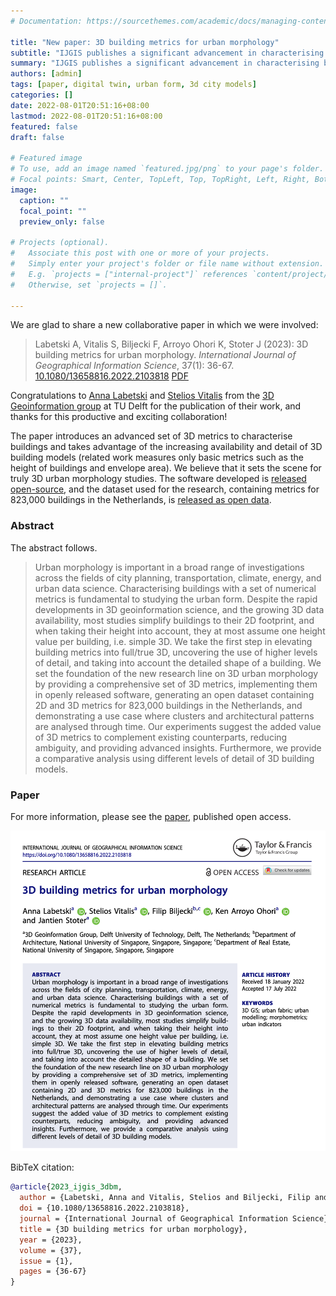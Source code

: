 ```yaml
---
# Documentation: https://sourcethemes.com/academic/docs/managing-content/

title: "New paper: 3D building metrics for urban morphology"
subtitle: "IJGIS publishes a significant advancement in characterising buildings in 3D."
summary: "IJGIS publishes a significant advancement in characterising buildings in 3D."
authors: [admin]
tags: [paper, digital twin, urban form, 3d city models]
categories: []
date: 2022-08-01T20:51:16+08:00
lastmod: 2022-08-01T20:51:16+08:00
featured: false
draft: false

# Featured image
# To use, add an image named `featured.jpg/png` to your page's folder.
# Focal points: Smart, Center, TopLeft, Top, TopRight, Left, Right, BottomLeft, Bottom, BottomRight.
image:
  caption: ""
  focal_point: ""
  preview_only: false

# Projects (optional).
#   Associate this post with one or more of your projects.
#   Simply enter your project's folder or file name without extension.
#   E.g. `projects = ["internal-project"]` references `content/project/deep-learning/index.md`.
#   Otherwise, set `projects = []`.

---
```


We are glad to share a new collaborative paper in which we were involved:

> Labetski A, Vitalis S, Biljecki F, Arroyo Ohori K, Stoter J (2023): 3D building metrics for urban morphology. _International Journal of Geographical Information Science_, 37(1): 36-67. [<i class="ai ai-doi-square ai"></i> 10.1080/13658816.2022.2103818](https://doi.org/10.1080/13658816.2022.2103818) [<i class="far fa-file-pdf"></i> PDF](/publication/2023-ijgis-3-dbm/2023-ijgis-3-dbm.pdf)</i> <i class="ai ai-open-access-square ai"></i>

Congratulations to [Anna Labetski](http://3d.bk.tudelft.nl/alabetski) and [Stelios Vitalis](http://3d.bk.tudelft.nl/svitalis) from the [3D Geoinformation group](https://3d.bk.tudelft.nl) at TU Delft for the publication of their work, and thanks for this productive and exciting collaboration!

The paper introduces an advanced set of 3D metrics to characterise buildings and takes advantage of the increasing availability and detail of 3D building models (related work measures only basic metrics such as the height of buildings and envelope area).
We believe that it sets the scene for truly 3D urban morphology studies.
The software developed is [released open-source](https://github.com/tudelft3d/3d-building-metrics), and the dataset used for the research, containing metrics for 823,000 buildings in the Netherlands, is [released as open data](https://doi.org/10.7910/DVN/6QCRRF).


### Abstract

The abstract follows.

> Urban morphology is important in a broad range of investigations across the fields of city planning, transportation, climate, energy, and urban data science. Characterising buildings with a set of numerical metrics is fundamental to studying the urban form. Despite the rapid developments in 3D geoinformation science, and the growing 3D data availability, most studies simplify buildings to their 2D footprint, and when taking their height into account, they at most assume one height value per building, i.e. simple 3D. We take the first step in elevating building metrics into full/true 3D, uncovering the use of higher levels of detail, and taking into account the detailed shape of a building. We set the foundation of the new research line on 3D urban morphology by providing a comprehensive set of 3D metrics, implementing them in openly released software, generating an open dataset containing 2D and 3D metrics for 823,000 buildings in the Netherlands, and demonstrating a use case where clusters and architectural patterns are analysed through time. Our experiments suggest the added value of 3D metrics to complement existing counterparts, reducing ambiguity, and providing advanced insights. Furthermore, we provide a comparative analysis using different levels of detail of 3D building models.

### Paper 

For more information, please see the [paper](/publication/2023-ijgis-3-dbm/), published open access. <i class="ai ai-open-access-square ai"></i>

[![](page-one.png)](/publication/2023-ijgis-3-dbm/)

BibTeX citation:
```bibtex
@article{2023_ijgis_3dbm,
  author = {Labetski, Anna and Vitalis, Stelios and Biljecki, Filip and Arroyo Ohori, Ken and Stoter, Jantien},
  doi = {10.1080/13658816.2022.2103818},
  journal = {International Journal of Geographical Information Science},
  title = {3D building metrics for urban morphology},
  year = {2023},
  volume = {37},
  issue = {1},
  pages = {36-67}
}
```


